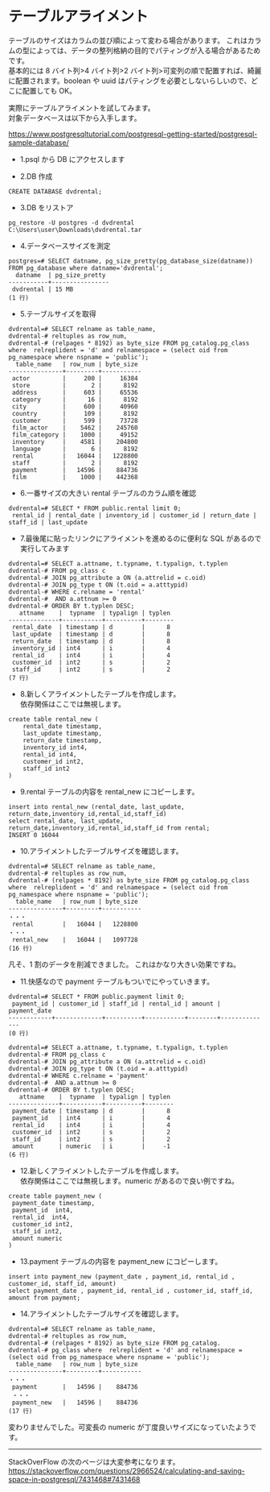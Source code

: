 # テーブルアライメント

テーブルのサイズはカラムの並び順によって変わる場合があります。
これはカラムの型によっては、データの整列格納の目的でパティングが入る場合があるためです。  
基本的には 8 バイト列>4 バイト列>2 バイト列>可変列の順で配置すれば、綺麗に配置されます。boolean や uuid はパティングを必要としないらしいので、どこに配置しても OK。

実際にテーブルアライメントを試してみます。  
対象データベースは以下から入手します。

https://www.postgresqltutorial.com/postgresql-getting-started/postgresql-sample-database/

- 1.psql から DB にアクセスします

- 2.DB 作成

```postgresql
CREATE DATABASE dvdrental;
```

- 3.DB をリストア

```
pg_restore -U postgres -d dvdrental C:\Users\user\Downloads\dvdrental.tar
```

- 4.データベースサイズを測定

```postgresql
postgres=# SELECT datname, pg_size_pretty(pg_database_size(datname)) FROM pg_database where datname='dvdrental';
  datname  | pg_size_pretty
-----------+----------------
 dvdrental | 15 MB
(1 行)
```

- 5.テーブルサイズを取得

```postgresql
dvdrental=# SELECT relname as table_name,
dvdrental-# reltuples as row_num,
dvdrental-# (relpages * 8192) as byte_size FROM pg_catalog.pg_class where  relreplident = 'd' and relnamespace = (select oid from pg_namespace where nspname = 'public');
  table_name   | row_num | byte_size
---------------+---------+-----------
 actor         |     200 |     16384
 store         |       2 |      8192
 address       |     603 |     65536
 category      |      16 |      8192
 city          |     600 |     40960
 country       |     109 |      8192
 customer      |     599 |     73728
 film_actor    |    5462 |    245760
 film_category |    1000 |     49152
 inventory     |    4581 |    204800
 language      |       6 |      8192
 rental        |   16044 |   1228800
 staff         |       2 |      8192
 payment       |   14596 |    884736
 film          |    1000 |    442368
```

- 6.一番サイズの大きい rental テーブルのカラム順を確認

```postgresql
dvdrental=# SELECT * FROM public.rental limit 0;
 rental_id | rental_date | inventory_id | customer_id | return_date | staff_id | last_update
```

- 7.最後尾に貼ったリンクにアライメントを進めるのに便利な SQL があるので実行してみます

```postgresql
dvdrental=# SELECT a.attname, t.typname, t.typalign, t.typlen
dvdrental-# FROM pg_class c
dvdrental-# JOIN pg_attribute a ON (a.attrelid = c.oid)
dvdrental-# JOIN pg_type t ON (t.oid = a.atttypid)
dvdrental-# WHERE c.relname = 'rental'
dvdrental-#  AND a.attnum >= 0
dvdrental-# ORDER BY t.typlen DESC;
   attname    |  typname  | typalign | typlen
--------------+-----------+----------+--------
 rental_date  | timestamp | d        |      8
 last_update  | timestamp | d        |      8
 return_date  | timestamp | d        |      8
 inventory_id | int4      | i        |      4
 rental_id    | int4      | i        |      4
 customer_id  | int2      | s        |      2
 staff_id     | int2      | s        |      2
(7 行)
```

- 8.新しくアライメントしたテーブルを作成します。  
  依存関係はここでは無視します。

```postgresql
create table rental_new (
	rental_date timestamp,
	last_update timestamp,
	return_date timestamp,
	inventory_id int4,
	rental_id int4,
	customer_id int2,
	staff_id int2
)
```

- 9.rental テーブルの内容を rental_new にコピーします。

```postgresql
insert into rental_new (rental_date, last_update, return_date,inventory_id,rental_id,staff_id)
select rental_date, last_update, return_date,inventory_id,rental_id,staff_id from rental;
INSERT 0 16044
```

- 10.アライメントしたテーブルサイズを確認します。

```postgresql
dvdrental=# SELECT relname as table_name,
dvdrental-# reltuples as row_num,
dvdrental-# (relpages * 8192) as byte_size FROM pg_catalog.pg_class where  relreplident = 'd' and relnamespace = (select oid from pg_namespace where nspname = 'public');
  table_name   | row_num | byte_size
---------------+---------+-----------
・・・
 rental        |   16044 |   1228800
・・・
 rental_new    |   16044 |   1097728
(16 行)
```

凡そ、1 割のデータを削減できました。
これはかなり大きい効果ですね。

- 11.快感なので payment テーブルもついでにやっていきます。

```postgresql
dvdrental=# SELECT * FROM public.payment limit 0;
 payment_id | customer_id | staff_id | rental_id | amount | payment_date
------------+-------------+----------+-----------+--------+--------------
(0 行)
```

```postgresql
dvdrental=# SELECT a.attname, t.typname, t.typalign, t.typlen
dvdrental-# FROM pg_class c
dvdrental-# JOIN pg_attribute a ON (a.attrelid = c.oid)
dvdrental-# JOIN pg_type t ON (t.oid = a.atttypid)
dvdrental-# WHERE c.relname = 'payment'
dvdrental-#  AND a.attnum >= 0
dvdrental-# ORDER BY t.typlen DESC;
   attname    |  typname  | typalign | typlen
--------------+-----------+----------+--------
 payment_date | timestamp | d        |      8
 payment_id   | int4      | i        |      4
 rental_id    | int4      | i        |      4
 customer_id  | int2      | s        |      2
 staff_id     | int2      | s        |      2
 amount       | numeric   | i        |     -1
(6 行)
```

- 12.新しくアライメントしたテーブルを作成します。  
  依存関係はここでは無視します。numeric があるので良い例ですね。

```postgresql
create table payment_new (
 payment_date timestamp,
 payment_id  int4,
 rental_id  int4,
 customer_id int2,
 staff_id int2,
 amount numeric
)
```

- 13.payment テーブルの内容を payment_new にコピーします。

```postgresql
insert into payment_new (payment_date , payment_id, rental_id , customer_id, staff_id, amount)
select payment_date , payment_id, rental_id , customer_id, staff_id, amount from payment;
```

- 14.アライメントしたテーブルサイズを確認します。

```postgresql
dvdrental=# SELECT relname as table_name,
dvdrental-# reltuples as row_num,
dvdrental-# (relpages * 8192) as byte_size FROM pg_catalog.
dvdrental-# pg_class where  relreplident = 'd' and relnamespace = (select oid from pg_namespace where nspname = 'public');
  table_name   | row_num | byte_size
---------------+---------+-----------
・・・
 payment       |   14596 |    884736
 ・・・
 payment_new   |   14596 |    884736
(17 行)
```

変わりませんでした。可変長の numeric が丁度良いサイズになっていたようです。

---

StackOverFlow の次のページは大変参考になります。  
https://stackoverflow.com/questions/2966524/calculating-and-saving-space-in-postgresql/7431468#7431468
